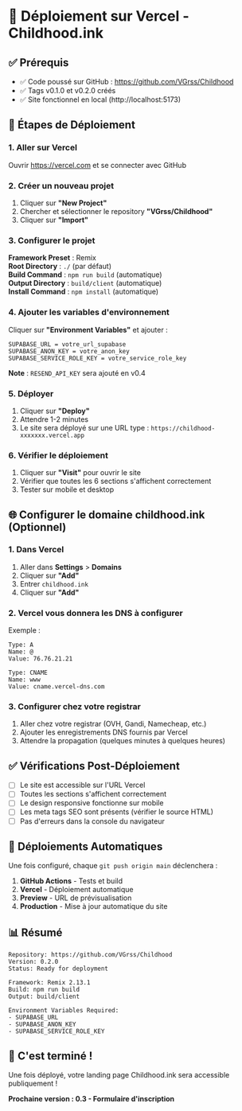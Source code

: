 # 🚀 Déploiement sur Vercel - Childhood.ink

## ✅ Prérequis

- ✅ Code poussé sur GitHub : https://github.com/VGrss/Childhood
- ✅ Tags v0.1.0 et v0.2.0 créés
- ✅ Site fonctionnel en local (http://localhost:5173)

## 📝 Étapes de Déploiement

### 1. Aller sur Vercel

Ouvrir https://vercel.com et se connecter avec GitHub

### 2. Créer un nouveau projet

1. Cliquer sur **"New Project"**
2. Chercher et sélectionner le repository **"VGrss/Childhood"**
3. Cliquer sur **"Import"**

### 3. Configurer le projet

**Framework Preset** : Remix  
**Root Directory** : `./` (par défaut)  
**Build Command** : `npm run build` (automatique)  
**Output Directory** : `build/client` (automatique)  
**Install Command** : `npm install` (automatique)

### 4. Ajouter les variables d'environnement

Cliquer sur **"Environment Variables"** et ajouter :

```
SUPABASE_URL = votre_url_supabase
SUPABASE_ANON_KEY = votre_anon_key
SUPABASE_SERVICE_ROLE_KEY = votre_service_role_key
```

**Note** : `RESEND_API_KEY` sera ajouté en v0.4

### 5. Déployer

1. Cliquer sur **"Deploy"**
2. Attendre 1-2 minutes
3. Le site sera déployé sur une URL type : `https://childhood-xxxxxxx.vercel.app`

### 6. Vérifier le déploiement

1. Cliquer sur **"Visit"** pour ouvrir le site
2. Vérifier que toutes les 6 sections s'affichent correctement
3. Tester sur mobile et desktop

## 🌐 Configurer le domaine childhood.ink (Optionnel)

### 1. Dans Vercel

1. Aller dans **Settings** > **Domains**
2. Cliquer sur **"Add"**
3. Entrer `childhood.ink`
4. Cliquer sur **"Add"**

### 2. Vercel vous donnera les DNS à configurer

Exemple :
```
Type: A
Name: @
Value: 76.76.21.21

Type: CNAME
Name: www
Value: cname.vercel-dns.com
```

### 3. Configurer chez votre registrar

1. Aller chez votre registrar (OVH, Gandi, Namecheap, etc.)
2. Ajouter les enregistrements DNS fournis par Vercel
3. Attendre la propagation (quelques minutes à quelques heures)

## ✅ Vérifications Post-Déploiement

- [ ] Le site est accessible sur l'URL Vercel
- [ ] Toutes les sections s'affichent correctement
- [ ] Le design responsive fonctionne sur mobile
- [ ] Les meta tags SEO sont présents (vérifier le source HTML)
- [ ] Pas d'erreurs dans la console du navigateur

## 🔄 Déploiements Automatiques

Une fois configuré, chaque `git push origin main` déclenchera :

1. **GitHub Actions** - Tests et build
2. **Vercel** - Déploiement automatique
3. **Preview** - URL de prévisualisation
4. **Production** - Mise à jour automatique du site

## 📊 Résumé

```
Repository: https://github.com/VGrss/Childhood
Version: 0.2.0
Status: Ready for deployment

Framework: Remix 2.13.1
Build: npm run build
Output: build/client

Environment Variables Required:
- SUPABASE_URL
- SUPABASE_ANON_KEY
- SUPABASE_SERVICE_ROLE_KEY
```

## 🎉 C'est terminé !

Une fois déployé, votre landing page Childhood.ink sera accessible publiquement !

**Prochaine version : 0.3 - Formulaire d'inscription**

